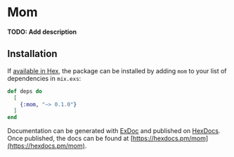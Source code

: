 # Mom

**TODO: Add description**

## Installation

If [available in Hex](https://hex.pm/docs/publish), the package can be installed
by adding `mom` to your list of dependencies in `mix.exs`:

```elixir
def deps do
  [
    {:mom, "~> 0.1.0"}
  ]
end
```

Documentation can be generated with [ExDoc](https://github.com/elixir-lang/ex_doc)
and published on [HexDocs](https://hexdocs.pm). Once published, the docs can
be found at [https://hexdocs.pm/mom](https://hexdocs.pm/mom).


